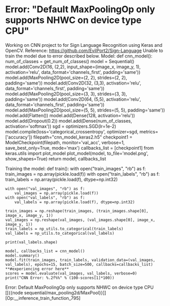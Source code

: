 
# Error: "Default MaxPoolingOp only supports NHWC on device type CPU"

Working on CNN project to for Sign Language Recognition using Keras and OpenCV.
Reference: https://github.com/EvilPort2/Sign-Language
Unable to train the model due to error described below.
Model:
def cnn_model():
    num_of_classes = get_num_of_classes()
    model = Sequential()
    model.add(Conv2D(16, (2,2), input_shape=(image_x, image_y, 1), activation='relu', data_format='channels_first', padding='same'))
    model.add(MaxPooling2D(pool_size=(2, 2), strides=(2, 2), padding='same'))
    model.add(Conv2D(32, (3,3), activation='relu', data_format='channels_first', padding='same'))
    model.add(MaxPooling2D(pool_size=(3, 3), strides=(3, 3), padding='same'))
    model.add(Conv2D(64, (5,5), activation='relu', data_format='channels_first', padding='same'))
    model.add(MaxPooling2D(pool_size=(5, 5), strides=(5, 5), padding='same'))
    model.add(Flatten())
    model.add(Dense(128, activation='relu'))
    model.add(Dropout(0.2))
    model.add(Dense(num_of_classes, activation='softmax'))
    sgd = optimizers.SGD(lr=1e-2)
    model.compile(loss='categorical_crossentropy', optimizer=sgd, metrics=['accuracy'])
    filepath="cnn_model_keras2.h5"
    checkpoint1 = ModelCheckpoint(filepath, monitor='val_acc', verbose=1, save_best_only=True, mode='max')
    callbacks_list = [checkpoint1]
    from keras.utils import plot_model
    plot_model(model, to_file='model.png', show_shapes=True)
    return model, callbacks_list

Training the model:
def train():
    with open("train_images", "rb") as f:
        train_images = np.array(pickle.load(f))
    with open("train_labels", "rb") as f:
        train_labels = np.array(pickle.load(f), dtype=np.int32)

    with open("val_images", "rb") as f:
        val_images = np.array(pickle.load(f))
    with open("val_labels", "rb") as f:
        val_labels = np.array(pickle.load(f), dtype=np.int32)

    train_images = np.reshape(train_images, (train_images.shape[0], image_x, image_y, 1))
    val_images = np.reshape(val_images, (val_images.shape[0], image_x, image_y, 1))
    train_labels = np_utils.to_categorical(train_labels)
    val_labels = np_utils.to_categorical(val_labels)

    print(val_labels.shape)

    model, callbacks_list = cnn_model()
    model.summary()
    model.fit(train_images, train_labels, validation_data=(val_images, val_labels), epochs=15, batch_size=500, callbacks=callbacks_list) **#experiencing error here** 
    scores = model.evaluate(val_images, val_labels, verbose=0)
    print("CNN Error: %.2f%%" % (100-scores[1]*100))

Error:
Default MaxPoolingOp only supports NHWC on device type CPU
         [[{{node sequential/max_pooling2d/MaxPool}}]] [Op:__inference_train_function_795]


        